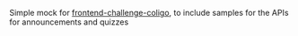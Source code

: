Simple mock for [frontend-challenge-coligo](https://github.com/mbkfa93/frontend-challenge-coligo),
to include samples for the APIs for announcements and quizzes